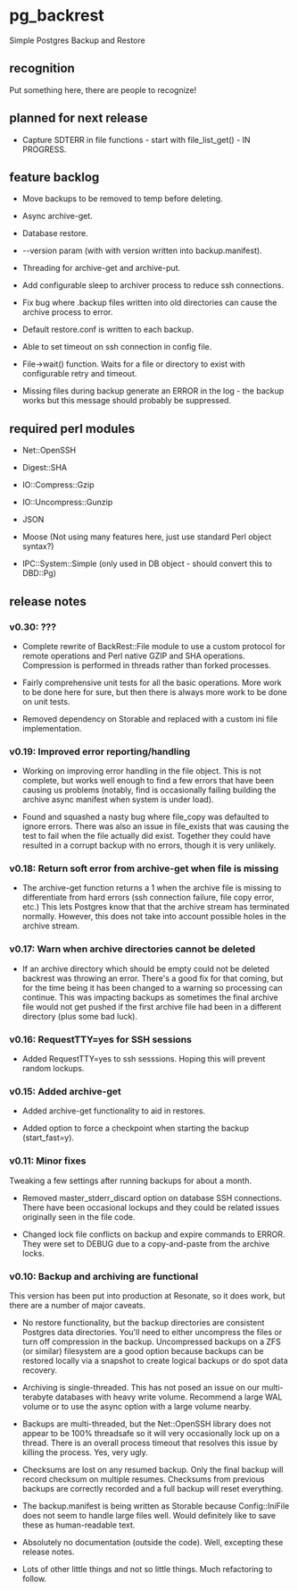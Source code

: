 # pg_backrest

Simple Postgres Backup and Restore

## recognition

Put something here, there are people to recognize!

## planned for next release

* Capture SDTERR in file functions - start with file_list_get() - IN PROGRESS.

## feature backlog

* Move backups to be removed to temp before deleting.

* Async archive-get.

* Database restore.

* --version param (with with version written into backup.manifest).

* Threading for archive-get and archive-put.

* Add configurable sleep to archiver process to reduce ssh connections.

* Fix bug where .backup files written into old directories can cause the archive process to error.

* Default restore.conf is written to each backup.

* Able to set timeout on ssh connection in config file.

* File->wait() function.  Waits for a file or directory to exist with configurable retry and timeout.

* Missing files during backup generate an ERROR in the log - the backup works but this message should probably be suppressed.

## required perl modules

* Net::OpenSSH
* Digest::SHA
* IO::Compress::Gzip
* IO::Uncompress::Gunzip
* JSON

* Moose (Not using many features here, just use standard Perl object syntax?)
* IPC::System::Simple (only used in DB object - should convert this to DBD::Pg)

## release notes

### v0.30: ???

* Complete rewrite of BackRest::File module to use a custom protocol for remote operations and Perl native GZIP and SHA operations.  Compression is performed in threads rather than forked processes.

* Fairly comprehensive unit tests for all the basic operations.  More work to be done here for sure, but then there is always more work to be done on unit tests.

* Removed dependency on Storable and replaced with a custom ini file implementation.

### v0.19: Improved error reporting/handling

* Working on improving error handling in the file object.  This is not complete, but works well enough to find a few errors that have been causing us problems (notably, find is occasionally failing building the archive async manifest when system is under load).

* Found and squashed a nasty bug where file_copy was defaulted to ignore errors.  There was also an issue in file_exists that was causing the test to fail when the file actually did exist.  Together they could have resulted in a corrupt backup with no errors, though it is very unlikely.

### v0.18: Return soft error from archive-get when file is missing

* The archive-get function returns a 1 when the archive file is missing to differentiate from hard errors (ssh connection failure, file copy error, etc.)  This lets Postgres know that that the archive stream has terminated normally.  However, this does not take into account possible holes in the archive stream.

### v0.17: Warn when archive directories cannot be deleted

* If an archive directory which should be empty could not be deleted backrest was throwing an error.  There's a good fix for that coming, but for the time being it has been changed to a warning so processing can continue.  This was impacting backups as sometimes the final archive file would not get pushed if the first archive file had been in a different directory (plus some bad luck).

### v0.16: RequestTTY=yes for SSH sessions

* Added RequestTTY=yes to ssh sesssions.  Hoping this will prevent random lockups.

### v0.15: Added archive-get

* Added archive-get functionality to aid in restores.

* Added option to force a checkpoint when starting the backup (start_fast=y).

### v0.11: Minor fixes

Tweaking a few settings after running backups for about a month.

* Removed master_stderr_discard option on database SSH connections.  There have been occasional lockups and they could be related issues originally seen in the file code.

* Changed lock file conflicts on backup and expire commands to ERROR.  They were set to DEBUG due to a copy-and-paste from the archive locks.

### v0.10: Backup and archiving are functional

This version has been put into production at Resonate, so it does work, but there are a number of major caveats.

* No restore functionality, but the backup directories are consistent Postgres data directories.  You'll need to either uncompress the files or turn off compression in the backup.  Uncompressed backups on a ZFS (or similar) filesystem are a good option because backups can be restored locally via a snapshot to create logical backups or do spot data recovery.

* Archiving is single-threaded.  This has not posed an issue on our multi-terabyte databases with heavy write volume.  Recommend a large WAL volume or to use the async option with a large volume nearby.

* Backups are multi-threaded, but the Net::OpenSSH library does not appear to be 100% threadsafe so it will very occasionally lock up on a thread.  There is an overall process timeout that resolves this issue by killing the process.  Yes, very ugly.

* Checksums are lost on any resumed backup. Only the final backup will record checksum on multiple resumes.  Checksums from previous backups are correctly recorded and a full backup will reset everything.

* The backup.manifest is being written as Storable because Config::IniFile does not seem to handle large files well.  Would definitely like to save these as human-readable text.

* Absolutely no documentation (outside the code).  Well, excepting these release notes.

* Lots of other little things and not so little things.  Much refactoring to follow.
